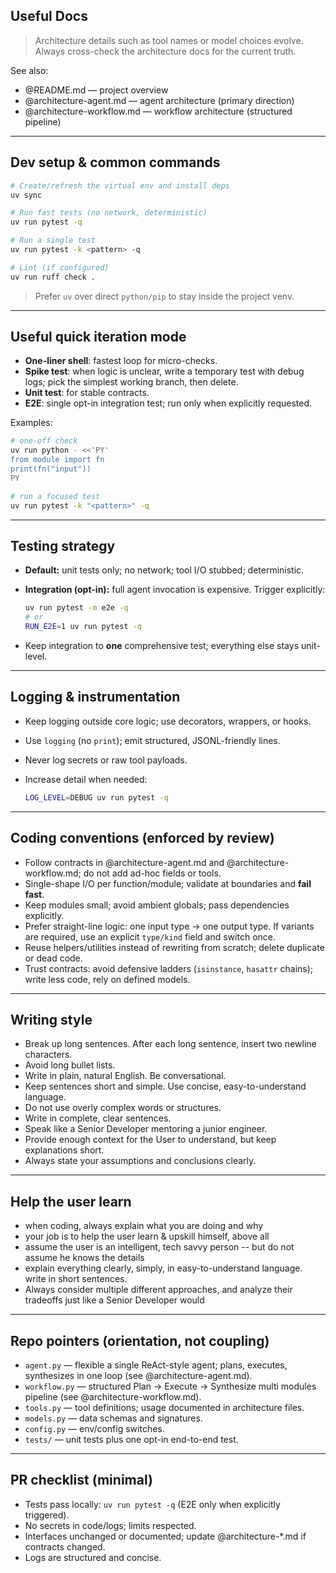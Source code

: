 ## Useful Docs

> Architecture details such as tool names or model choices evolve. Always cross-check the architecture docs for the current truth.

See also:
- @README.md — project overview
- @architecture-agent.md — agent architecture (primary direction)
- @architecture-workflow.md — workflow architecture (structured pipeline)

---

## Dev setup & common commands

```bash
# Create/refresh the virtual env and install deps
uv sync

# Run fast tests (no network, deterministic)
uv run pytest -q

# Run a single test
uv run pytest -k <pattern> -q

# Lint (if configured)
uv run ruff check .
````

> Prefer `uv` over direct `python/pip` to stay inside the project venv.

---

## Useful quick iteration mode

* **One-liner shell**: fastest loop for micro-checks.
* **Spike test**: when logic is unclear, write a temporary test with debug logs; pick the simplest working branch, then delete.
* **Unit test**: for stable contracts.
* **E2E**: single opt-in integration test; run only when explicitly requested.

Examples:

```bash
# one-off check
uv run python - <<'PY'
from module import fn
print(fn("input"))
PY

# run a focused test
uv run pytest -k "<pattern>" -q
```

---

## Testing strategy

* **Default:** unit tests only; no network; tool I/O stubbed; deterministic.
* **Integration (opt-in):** full agent invocation is expensive. Trigger explicitly:

  ```bash
  uv run pytest -m e2e -q
  # or
  RUN_E2E=1 uv run pytest -q
  ```
* Keep integration to **one** comprehensive test; everything else stays unit-level.

---

## Logging & instrumentation

* Keep logging outside core logic; use decorators, wrappers, or hooks.
* Use `logging` (no `print`); emit structured, JSONL-friendly lines.
* Never log secrets or raw tool payloads.
* Increase detail when needed:

  ```bash
  LOG_LEVEL=DEBUG uv run pytest -q
  ```

---

## Coding conventions (enforced by review)

* Follow contracts in @architecture-agent.md and @architecture-workflow\.md; do not add ad-hoc fields or tools.
* Single-shape I/O per function/module; validate at boundaries and **fail fast**.
* Keep modules small; avoid ambient globals; pass dependencies explicitly.
* Prefer straight-line logic: one input type → one output type. If variants are required, use an explicit `type/kind` field and switch once.
* Reuse helpers/utilities instead of rewriting from scratch; delete duplicate or dead code.
* Trust contracts: avoid defensive ladders (`isinstance`, `hasattr` chains); write less code, rely on defined models.

---

## Writing style

- Break up long sentences. After each long sentence, insert two newline characters.
- Avoid long bullet lists.
- Write in plain, natural English. Be conversational.
- Keep sentences short and simple. Use concise, easy-to-understand language.
- Do not use overly complex words or structures.
- Write in complete, clear sentences.
- Speak like a Senior Developer mentoring a junior engineer.
- Provide enough context for the User to understand, but keep explanations short.
- Always state your assumptions and conclusions clearly.
  
---

## Help the user learn

- when coding, always explain what you are doing and why
- your job is to help the user learn & upskill himself, above all
- assume the user is an intelligent, tech savvy person -- but do not assume he knows the details
- explain everything clearly, simply, in easy-to-understand language. write in short sentences.
- Always consider multiple different approaches, and analyze their tradeoffs just like a Senior Developer would

---

## Repo pointers (orientation, not coupling)

* `agent.py` — flexible a single ReAct-style agent; plans, executes, synthesizes in one loop (see @architecture-agent.md).
* `workflow.py` — structured Plan → Execute → Synthesize multi modules pipeline (see @architecture-workflow\.md).
* `tools.py` — tool definitions; usage documented in architecture files.
* `models.py` — data schemas and signatures.
* `config.py` — env/config switches.
* `tests/` — unit tests plus one opt-in end-to-end test.

---

## PR checklist (minimal)

* Tests pass locally: `uv run pytest -q` (E2E only when explicitly triggered).
* No secrets in code/logs; limits respected.
* Interfaces unchanged or documented; update @architecture-\*.md if contracts changed.
* Logs are structured and concise.
